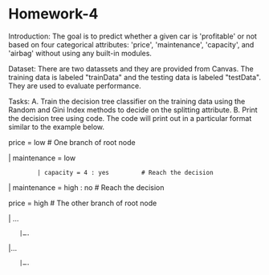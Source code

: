 # Homework-4

Introduction:
The goal is to predict whether a given car is 'profitable' or not based on four categorical attributes: 'price', 'maintenance', 'capacity', and 'airbag' without using any built-in modules.

Dataset:
There are two datassets and they are provided from Canvas. The training data is labeled "trainData" and the testing data is labeled "testData". They are used to evaluate performance.

Tasks:
A. Train the decision tree classifier on the training data using the Random and Gini Index methods to decide on the splitting attribute.
B. Print the decision tree using code. The code will print out in a particular format similar to the example below.

price = low    # One branch of root node

| maintenance = low    

            | capacity = 4 : yes         # Reach the decision
            
| maintenance = high : no         # Reach the decision

price = high    # The other branch of root node

| …

       |….
       
|…

       |….

